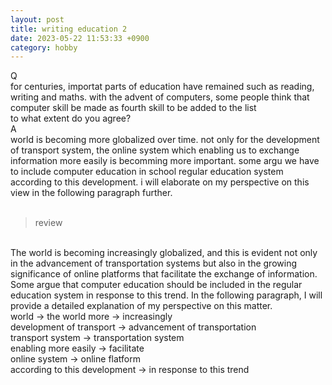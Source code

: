 ```yaml
---
layout: post
title: writing education 2
date: 2023-05-22 11:53:33 +0900
category: hobby
---
```

Q
<br/>
for centuries, importat parts of education have remained such as reading, writing and maths. with the advent of computers, some people think that computer skill be made as fourth skill to be added to the list
<br/>
to what extent do you agree?
<br/>
A
<br/>
world is becoming more globalized over time. not only for the development of transport system, the online system which enabling us to exchange information more easily is becomming more important. some argu we have to include computer education in school regular education system according to this development. i will elaborate on my perspective on this view in the following paragraph further.
<br/>
<br/>
> review

<br/>
The world is becoming increasingly globalized, and this is evident not only in the advancement of transportation systems but also in the growing significance of online platforms that facilitate the exchange of information. Some argue that computer education should be included in the regular education system in response to this trend. In the following paragraph, I will provide a detailed explanation of my perspective on this matter.
<br/>
world -> the world
more -> increasingly
<br/>
development of transport -> advancement of transportation
<br/>
transport system -> transportation system
<br/>
enabling more easily -> facilitate
<br/>
online system -> online flatform
<br/>
according to this development -> in response to this trend

